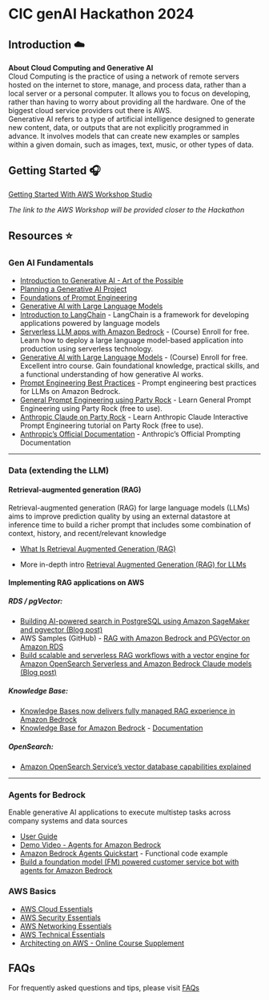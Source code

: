 # CIC genAI Hackathon 2024

## Introduction ☁️

**About Cloud Computing and Generative AI** <br>
Cloud Computing is the practice of using a network of remote servers hosted on the internet to store, manage, and process data, rather than a local server or a personal computer. It allows you to focus on developing, rather than having to worry about providing all the hardware. One of the biggest cloud service providers out there is AWS. <br>
Generative AI refers to a type of artificial intelligence designed to generate new content, data, or outputs that are not explicitly programmed in advance. It involves models that can create new examples or samples within a given domain, such as images, text, music, or other types of data.

## Getting Started 🎧

[Getting Started With AWS Workshop Studio](https://docs.google.com/document/d/1Xst57-bCp3enGVE6tNUdMyf_JzRMoJjjGsm8OS5sznE/edit#heading=h.l5zr9hk1rgza)

_The link to the AWS Workshop will be provided closer to the Hackathon_

## Resources ⭐️

### Gen AI Fundamentals

- [Introduction to Generative AI - Art of the Possible](https://explore.skillbuilder.aws/learn/course/external/view/elearning/17176/introduction-to-generative-ai-art-of-the-possible)
- [Planning a Generative AI Project](https://explore.skillbuilder.aws/learn/course/external/view/elearning/17256/planning-a-generative-ai-project)
- [Foundations of Prompt Engineering](https://explore.skillbuilder.aws/learn/course/external/view/elearning/17763/foundations-of-prompt-engineering)
- [Generative AI with Large Language Models](https://www.coursera.org/learn/generative-ai-with-llms)
- [Introduction to LangChain](https://python.langchain.com/docs/get_started/introduction) - LangChain is a framework for developing applications powered by language models
- [Serverless LLM apps with Amazon Bedrock](https://www.deeplearning.ai/short-courses/serverless-llm-apps-amazon-bedrock/) - (Course) Enroll for free. Learn how to deploy a large language model-based application into production using serverless technology.
- [Generative AI with Large Language Models](https://www.coursera.org/learn/generative-ai-with-llms) - (Course) Enroll for free. Excellent intro course. Gain foundational knowledge, practical skills, and a functional understanding of how generative AI works.
- [Prompt Engineering Best Practices](https://www.youtube.com/watch?v=jlqgGkh1wzY) - Prompt engineering best practices for LLMs on Amazon Bedrock.
- [General Prompt Engineering using Party Rock](https://partyrock.aws/u/js2222/zEj353AmT/Prompt-Engineering-Guide-Introduction) - Learn General Prompt Engineering using Party Rock (free to use).
- [Anthropic Claude on Party Rock](https://partyrock.aws/u/schuylr/proiDgYx9/Claude-Prompt-Engineering-Interactive-Tutorial-Chapter-1) - Learn Anthropic Claude Interactive Prompt Engineering tutorial on Party Rock (free to use).
- [Anthropic’s Official Documentation](https://docs.anthropic.com/claude/docs/guide-to-anthropics-prompt-engineering-resources) - Anthropic’s Official Prompting Documentation

---

### Data (extending the LLM)

#### Retrieval-augmented generation (RAG)

Retrieval-augmented generation (RAG) for large language models (LLMs) aims to improve prediction quality by using an external datastore at inference time to build a richer prompt that includes some combination of context, history, and recent/relevant knowledge

- [What Is Retrieval Augmented Generation (RAG)](https://aws.amazon.com/what-is/retrieval-augmented-generation/)

- More in-depth intro [Retrieval Augmented Generation (RAG) for LLMs](https://www.promptingguide.ai/research/rag)

#### Implementing RAG applications on AWS

##### RDS / pgVector:

- [Building AI-powered search in PostgreSQL using Amazon SageMaker and pgvector (Blog post)](https://aws.amazon.com/blogs/database/building-ai-powered-search-in-postgresql-using-amazon-sagemaker-and-pgvector/)
- AWS Samples (GitHub) - [RAG with Amazon Bedrock and PGVector on Amazon RDS](https://github.com/aws-samples/rag-with-amazon-bedrock-and-pgvector)
- [Build scalable and serverless RAG workflows with a vector engine for Amazon OpenSearch Serverless and Amazon Bedrock Claude models (Blog post)](https://aws.amazon.com/blogs/big-data/build-scalable-and-serverless-rag-workflows-with-a-vector-engine-for-amazon-opensearch-serverless-and-amazon-bedrock-claude-models/)

##### Knowledge Base:

- [Knowledge Bases now delivers fully managed RAG experience in Amazon Bedrock](https://aws.amazon.com/blogs/aws/knowledge-bases-now-delivers-fully-managed-rag-experience-in-amazon-bedrock/)
- [Knowledge Base for Amazon Bedrock](https://aws.amazon.com/bedrock/knowledge-bases/) - [Documentation](https://docs.aws.amazon.com/bedrock/latest/userguide/knowledge-base.html)

##### OpenSearch:

- [Amazon OpenSearch Service’s vector database capabilities explained](https://aws.amazon.com/blogs/big-data/amazon-opensearch-services-vector-database-capabilities-explained/)

---

### Agents for Bedrock

Enable generative AI applications to execute multistep tasks across company systems and data sources

- [User Guide](https://docs.aws.amazon.com/bedrock/latest/userguide/agents.html)
- [Demo Video - Agents for Amazon Bedrock ](https://www.youtube.com/watch?v=UcehCSSOMQA)
- [Amazon Bedrock Agents Quickstart](https://github.com/build-on-aws/amazon-bedrock-agents-quickstart) - Functional code example
- [Build a foundation model (FM) powered customer service bot with agents for Amazon Bedrock](https://github.com/aws-samples/agentsforbedrock-retailagent)

### AWS Basics

- [AWS Cloud Essentials](https://aws.amazon.com/getting-started/cloud-essentials/)
- [AWS Security Essentials](https://assorted-market-2d4.notion.site/AWS-Security-Essentials-97e1020385564db4a59fe41cd0ce5929)
- [AWS Networking Essentials](https://assorted-market-2d4.notion.site/AWS-Networking-Essentials-cb0e377177eb4bfbbeebc58c8ca180cd)
- [AWS Technical Essentials](https://assorted-market-2d4.notion.site/AWS-Technical-Essentials-612efb1dde3c4ac1a8a68969b7fd8d5b)
- [Architecting on AWS - Online Course Supplement](https://explore.skillbuilder.aws/learn/course/external/view/elearning/8319/architecting-on-aws-online-course-supplement)

## FAQs

For frequently asked questions and tips, please visit [FAQs](docs/FAQs.md)
